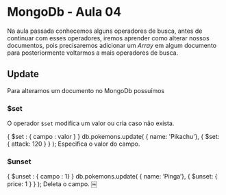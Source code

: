 # MongoDb - Aula 04

Na aula passada conhecemos alguns operadores de busca, antes de continuar com esses operadores, iremos aprender como alterar nossos documentos, pois precisaremos adicionar um *Array* em algum documento para posteriormente voltarmos a mais operadores de busca.

## Update

Para alteramos um documento no MongoDb possuímos


### $set

O operador `$set` modifica um valor ou cria caso não exista.

{ $set : { campo : valor } }
db.pokemons.update( { name: 'Pikachu'}, { $set: { attack: 120
} } );
Especifica o valor do campo.




### $unset
{ $unset : { campo : 1} }
db.pokemons.update( { name: ‘Pinga’}, { $unset: { price: 1
} } );
Deleta o campo.
￼